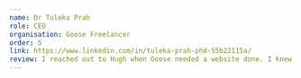 ```yaml
---
name: Dr Tuleka Prah
role: CEO
organisation: Goose Freelancer
order: 5
link: https://www.linkedin.com/in/tuleka-prah-phd-55b22115a/
review: I reached out to Hugh when Goose needed a website done. I knew that with his years of experience and expertise, that I would get the best value for my investment. The bonus, tho, was his incredible speed, agility, and approachability. With a tiny  team of three – a designer, a content creator, and myself – Hugh coded and set up the current Goose website (with iterations and fixes included) in just 2 weeks! And it was completed, while we were each busy – almost full-time – with other projects; just amazing. We're all very proud of the result!
---
```

